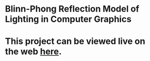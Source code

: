 # Blinn-Phong Reflection Model of Lighting in Computer Graphics 

# This project can be viewed live on the web [here](https://zacheryglass.000webhostapp.com/Blinn-Phong-Reflection-Model/).